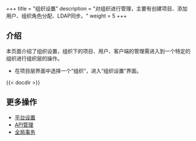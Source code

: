 +++
title = "组织设置"
description = "对组织进行管理，主要有创建项目、添加用户、组织角色分配、LDAP同步。"
weight = 5
+++

## 介绍
  
本页面介绍了组织设置，组织下的项目、用户、客户端的管理需进入到一个特定的组织进行组织层的操作。

- 在项目层界面中选择一个“组织”，进入“组织设置”界面。


{{< docdir >}}

## 更多操作

- [平台设置](..//platform)
- [API管理](../..//microservice-development/api-management)
- [全局事务](../..//microservice-development/global-transaction)